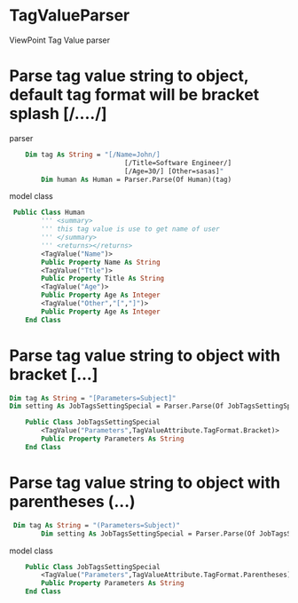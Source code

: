 # TagValueParser
ViewPoint Tag Value parser

# Parse tag value string to object, default tag format will be bracket splash [/..../] 
parser
```vb
    Dim tag As String = "[/Name=John/]
                             [/Title=Software Engineer/]
                             [/Age=30/] [Other=sasas]"
        Dim human As Human = Parser.Parse(Of Human)(tag)
```
model class
```vb
 Public Class Human
        ''' <summary>
        ''' this tag value is use to get name of user
        ''' </summary>
        ''' <returns></returns>
        <TagValue("Name")>
        Public Property Name As String
        <TagValue("Ttle")>
        Public Property Title As String
        <TagValue("Age")>
        Public Property Age As Integer
        <TagValue("Other","[","]")>
        Public Property Age As Integer
    End Class
```
# Parse tag value string to object with bracket [...]
```vb
Dim tag As String = "[Parameters=Subject]"
Dim setting As JobTagsSettingSpecial = Parser.Parse(Of JobTagsSettingSpecial)(tag)
```

```vb
    Public Class JobTagsSettingSpecial
        <TagValue("Parameters",TagValueAttribute.TagFormat.Bracket)>
        Public Property Parameters As String
    End Class
```

# Parse tag value string to object with parentheses (...)
```vb
 Dim tag As String = "(Parameters=Subject)"
        Dim setting As JobTagsSettingSpecial = Parser.Parse(Of JobTagsSettingSpecial)(tag)
```
model class
```vb
    Public Class JobTagsSettingSpecial
        <TagValue("Parameters",TagValueAttribute.TagFormat.Parentheses)>
        Public Property Parameters As String
    End Class
```
